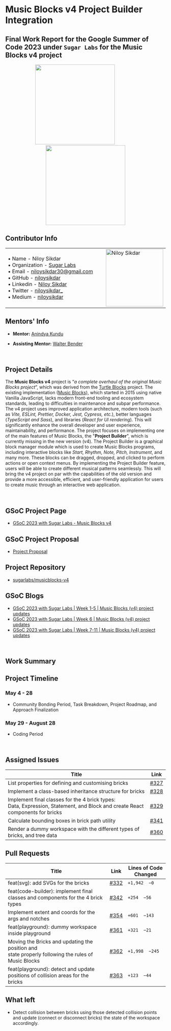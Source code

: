 # Music Blocks v4 Project Builder Integration

## Final Work Report for the Google Summer of Code 2023 under `Sugar Labs` for the Music Blocks v4 project

<p align="center">
<img src="https://github.com/niloysikdar/GSoC/assets/58071992/e7549f21-2fc3-4947-935c-3ce3fbddbf94" height="250px">
&nbsp;&nbsp;&nbsp;&nbsp;&nbsp;&nbsp;&nbsp;&nbsp;&nbsp;&nbsp;&nbsp;&nbsp;&nbsp;&nbsp;&nbsp;&nbsp;
<img src="https://github.com/niloysikdar/GSoC/assets/58071992/3730cd33-830d-4be7-b5a6-4f5d7bd10856" height="250px">
</p>

## Contributor Info

<div container>
<table>

<tr>
<td width="400px">
&#8226; Name - Niloy Sikdar <br />
&#8226; Organization - <a href="https://github.com/sugarlabs" target="_blank">Sugar Labs</a><br />
&#8226; Email - <a href="mailto:niloysikdar30@gmail.com" target="_blank">niloysikdar30@gmail.com</a><br />
&#8226; GitHub - <a href="https://github.com/niloysikdar" target="_blank">niloysikdar</a><br />
&#8226; Linkedin - <a href="https://www.linkedin.com/in/niloysikdar" target="_blank">Niloy Sikdar</a><br />
&#8226; Twitter - <a href="https://twitter.com/niloysikdar_" target="_blank">niloysikdar_</a><br />
&#8226; Medium - <a href="https://niloysikdar.medium.com" target="_blank">niloysikdar</a><br />
</td>
<td>
<a href="https://github.com/niloysikdar"><img src="https://i.imgur.com/wDO1nLU.png" height="180px" width="180px;" alt="Niloy Sikdar"/></a>
</td>
</tr>
</table>
</div>

## Mentors' Info

- **Mentor:** [Anindya Kundu](https://github.com/meganindya)

- **Assisting Mentor:** [Walter Bender](https://github.com/walterbender)

<br />

## Project Details

The **Music Blocks v4** project is “_a complete overhaul of the original Music Blocks project_”, which was derived from the [Turtle Blocks](https://github.com/sugarlabs/turtleblocksjs) project. The existing implementation ([Music Blocks](https://github.com/sugarlabs/musicblocks)), which started in 2015 using native Vanilla JavaScript, lacks modern front-end tooling and ecosystem standards, leading to difficulties in maintenance and subpar performance. The v4 project uses improved application architecture, modern tools (such as _Vite, ESLint, Prettier, Docker, Jest, Cypress, etc._), better languages (_TypeScript and Sass_), and libraries (_React for UI rendering_). This will significantly enhance the overall developer and user experience, maintainability, and performance. The project focuses on implementing one of the main features of Music Blocks, the "**Project Builder**", which is currently missing in the new version (v4). The Project Builder is a graphical block manager module which is used to create Music Blocks programs, including interactive blocks like _Start, Rhythm, Note, Pitch, Instrument_, and many more. These blocks can be dragged, dropped, and clicked to perform actions or open context menus. By implementing the Project Builder feature, users will be able to create different musical patterns seamlessly. This will bring the v4 project on par with the capabilities of the old version and provide a more accessible, efficient, and user-friendly application for users to create music through an interactive web application.

<br />

## GSoC Project Page

- [GSoC 2023 with Sugar Labs - Music Blocks v4](https://summerofcode.withgoogle.com/programs/2023/projects/Rti7iZKG)

## GSoC Project Proposal

- [Project Proposal]()

## Project Repository

- [sugarlabs/musicblocks-v4](https://github.com/sugarlabs/musicblocks-v4)

## GSoC Blogs

- [GSoC 2023 with Sugar Labs | Week 1-5 | Music Blocks (v4) project updates](https://musicblocks.net/2023/07/03/gsoc-2023-with-sugar-labs-week-1-5-music-blocks-v4-project-updates)
- [GSoC 2023 with Sugar Labs | Week 6 | Music Blocks (v4) project updates](https://musicblocks.net/2023/07/12/gsoc-2023-with-sugar-labs-week-6-music-blocks-v4-project-updates)
- [GSoC 2023 with Sugar Labs | Week 7-11 | Music Blocks (v4) project updates](https://musicblocks.net/2023/08/25/gsoc-2023-with-sugar-labs-week-7-11-music-blocks-v4-project-updates)

<br />

## Work Summary

## Project Timeline

### May 4 - 28

- Community Bonding Period, Task Breakdown, Project Roadmap, and Approach Finalization

### May 29 - August 28

- Coding Period

<br />

## Assigned Issues

| Title                                                                                                                              | Link                                                           |
| ---------------------------------------------------------------------------------------------------------------------------------- | -------------------------------------------------------------- |
| List properties for defining and customising bricks                                                                                | [#327](https://github.com/sugarlabs/musicblocks-v4/issues/327) |
| Implement a class-based inheritance structure for bricks                                                                           | [#328](https://github.com/sugarlabs/musicblocks-v4/issues/328) |
| Implement final classes for the 4 brick types: <br/> Data, Expression, Statement, and Block and create React components for bricks | [#329](https://github.com/sugarlabs/musicblocks-v4/issues/329) |
| Calculate bounding boxes in brick path utility                                                                                     | [#341](https://github.com/sugarlabs/musicblocks-v4/issues/341) |
| Render a dummy workspace with the different types of bricks, and tree data                                                         | [#360](https://github.com/sugarlabs/musicblocks-v4/issues/360) |

## Pull Requests

| Title                                                                                                    | Link                                                         | Lines of Code Changed |
| -------------------------------------------------------------------------------------------------------- | ------------------------------------------------------------ | --------------------- |
| feat(svg): add SVGs for the bricks                                                                       | [#332](https://github.com/sugarlabs/musicblocks-v4/pull/332) | `+1,942  −0`          |
| feat(code-builder): implement final classes and components for the 4 brick types                         | [#342](https://github.com/sugarlabs/musicblocks-v4/pull/342) | `+254  −56`           |
| Implement extent and coords for the args and notches                                                     | [#354](https://github.com/sugarlabs/musicblocks-v4/pull/354) | `+601  −143`          |
| feat(playground): dummy workspace inside playground                                                      | [#361](https://github.com/sugarlabs/musicblocks-v4/pull/361) | `+321  −21`           |
| Moving the Bricks and updating the position and <br/> state properly following the rules of Music Blocks | [#362](https://github.com/sugarlabs/musicblocks-v4/pull/362) | `+1,998  −245`        |
| feat(playground): detect and update positions of collision areas for the bricks                          | [#363](https://github.com/sugarlabs/musicblocks-v4/pull/363) | `+123  −44`           |

## What left

- Detect collision between bricks using those detected collision points and update (connect or disconnect bricks) the state of the workspace accordingly.
